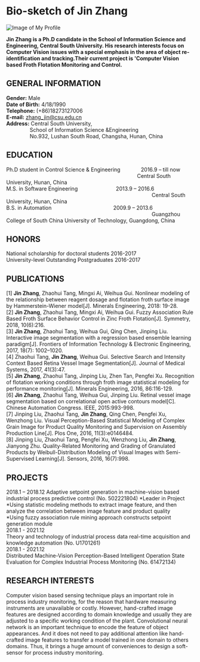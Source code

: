 # Bio-sketch of Jin Zhang

![Image of My Profile](https://JinCSU.github.io/Jin-Zhang.github.io/photo.jpg)


**Jin Zhang is a Ph.D candidate in the School of Information Science and Engineering, Central South University. His research interests focus on Computer Vision issues with a special emphasis in the area of object re-identification and tracking.Their current project is 'Computer Vision based Froth Flotation Monitoring and Control.**

## GENERAL INFORMATION
**Gender:** Male  
**Date of Birth:** 4/18/1990  
**Telephone:** (+86)18273127006  
**E-mail:** zhang_jin@csu.edu.cn  
**Address:** Central South University,  
&#160;&#160;&#160;&#160;&#160;&#160;&#160;&#160;&#160;&#160;&#160;&#160;&#160;&#160;&#160;                                    School of Information Science &Engineering  
&#160;&#160;&#160;&#160;&#160;&#160;&#160;&#160;&#160;&#160;&#160;&#160;&#160;&#160;&#160;                                   No.932, Lushan South Road, Changsha, Hunan, China  


## EDUCATION
Ph.D student in Control Science & Engineering                     &#160;&#160;&#160;&#160;&#160;&#160;&#160;&#160;&#160;&#160;&#160;&#160;                                                2016.9 – till now  
&#160;&#160;&#160;&#160;&#160;&#160;&#160;&#160;&#160;&#160;&#160;&#160;&#160;&#160;&#160;&#160;&#160;&#160;&#160;&#160;&#160;&#160;&#160;&#160;&#160;&#160;&#160;&#160;&#160;&#160;&#160;&#160;&#160;&#160;&#160;&#160;&#160;&#160;&#160;&#160;&#160;&#160;&#160;&#160;&#160;&#160;&#160;&#160;&#160;&#160;&#160;&#160;&#160;&#160;&#160;&#160;&#160;&#160;&#160;&#160;&#160;&#160;&#160;&#160;&#160;&#160;&#160;&#160;&#160;&#160;&#160;&#160;&#160;&#160;&#160;&#160;&#160;&#160;&#160;&#160;&#160;&#160;&#160;&#160;&#160;&#160;&#160;&#160;                                                                                           Central South University, Hunan, China  
M.S. in Software Engineering                                                  &#160;&#160;&#160;&#160;&#160;&#160;&#160;&#160;&#160;&#160;&#160;&#160;&#160;&#160;&#160;&#160;&#160;&#160;&#160;&#160;&#160;&#160;&#160;&#160;               2013.9 – 2016.6   
&#160;&#160;&#160;&#160;&#160;&#160;&#160;&#160;&#160;&#160;&#160;&#160;&#160;&#160;&#160;&#160;&#160;&#160;&#160;&#160;&#160;&#160;&#160;&#160;&#160;&#160;&#160;&#160;&#160;&#160;&#160;&#160;&#160;&#160;&#160;&#160;&#160;&#160;&#160;&#160;&#160;&#160;&#160;&#160;&#160;&#160;&#160;&#160;&#160;&#160;&#160;&#160;&#160;&#160;&#160;&#160;&#160;&#160;&#160;&#160;&#160;&#160;&#160;&#160;&#160;&#160;&#160;&#160;&#160;&#160;&#160;&#160;&#160;&#160;&#160;&#160;&#160;&#160;&#160;&#160;&#160;&#160;&#160;&#160;&#160;&#160;&#160;&#160;&#160;&#160;&#160;&#160;&#160;&#160;&#160;&#160;&#160;&#160;                                         Central South University, Hunan, China  
B.S. in Automation                                                &#160;&#160;&#160;&#160;&#160;&#160;&#160;&#160;&#160;&#160;&#160;&#160;&#160;&#160;&#160;&#160;&#160;&#160;&#160;&#160;&#160;&#160;&#160;&#160;&#160;&#160;&#160;&#160;&#160;&#160;&#160;&#160;&#160;&#160;&#160;&#160;&#160;&#160;&#160;&#160;     2009.9 – 2013.6  
&#160;&#160;&#160;&#160;&#160;&#160;&#160;&#160;&#160;&#160;&#160;&#160;&#160;&#160;&#160;&#160;&#160;&#160;&#160;&#160;&#160;&#160;&#160;&#160;&#160;&#160;&#160;&#160;&#160;&#160;&#160;&#160;&#160;&#160;&#160;&#160;&#160;&#160;&#160;&#160;&#160;&#160;&#160;&#160;&#160;&#160;&#160;&#160;&#160;&#160;&#160;&#160;&#160;&#160;&#160;&#160;&#160;&#160;&#160;&#160;&#160;&#160;&#160;&#160;&#160;&#160;&#160;&#160;&#160;&#160;&#160;&#160;&#160;&#160;&#160;&#160;&#160;&#160;&#160;&#160;&#160;&#160;&#160;&#160;&#160;&#160;&#160;&#160;&#160;&#160;&#160;&#160;&#160;&#160;&#160;&#160;&#160;&#160;                                                                                          Guangzhou College of South China University of Technology, Guangdong, China  

## HONORS
National scholarship for doctoral students						2016-2017  
University-level Outstanding Postgraduates						2016-2017  

## PUBLICATIONS
[1] **Jin Zhang**, Zhaohui Tang, Mingxi Ai, Weihua Gui. Nonlinear modeling of the relationship between reagent dosage and flotation froth surface image by Hammerstein-Wiener model[J]. Minerals Engineering, 2018: 19-28.  
[2] **Jin Zhang**, Zhaohui Tang, Mingxi Ai, Weihua Gui. Fuzzy Association Rule Based Froth Surface Behavior Control in Zinc Froth Flotation[J]. Symmetry, 2018, 10(6):216.  
[3] **Jin Zhang**, Zhaohui Tang, Weihua Gui, Qing Chen, Jinping Liu. Interactive image segmentation with a regression based ensemble learning paradigm[J]. Frontiers of Information Technology & Electronic Engineering, 2017, 18(7): 1002–1020.  
[4] Zhaohui Tang, **Jin Zhang**, Weihua Gui. Selective Search and Intensity Context Based Retina Vessel Image Segmentation[J]. Journal of Medical Systems, 2017, 41(3):47.  
[5] **Jin Zhang**, Zhaohui Tang, Jinping Liu, Zhen Tan, Pengfei Xu. Recognition of flotation working conditions through froth image statistical modeling for performance monitoring[J]. Minerals Engineering, 2016, 86:116-129.  
[6] **Jin Zhang**, Zhaohui Tang, Weihua Gui, Jinping Liu. Retinal vessel image segmentation based on correlational open active contours model[C]. Chinese Automation Congress. IEEE, 2015:993-998.  
[7] Jinping Liu, Zhaohui Tang, **Jin Zhang**, Qing Chen, Pengfei Xu, Wenzhong Liu. Visual Perception-Based Statistical Modeling of Complex Grain Image for Product Quality Monitoring and Supervision on Assembly Production Line[J]. Plos One, 2016, 11(3):e0146484.  
[8] Jinping Liu, Zhaohui Tang, Pengfei Xu, Wenzhong Liu, **Jin Zhang**, Jianyong Zhu. Quality-Related Monitoring and Grading of Granulated Products by Weibull-Distribution Modeling of Visual Images with Semi-Supervised Learning[J]. Sensors, 2016, 16(7):998.  

## PROJECTS
2018.1 – 2018.12
Adaptive setpoint generation in machine-vision based industrial process predictive control (No. 502221804)
  *Leader in Project  
  *Using statistic modeling methods to extract image feature, and then analyze the correlation between image feature and product quality  
  *Using fuzzy association rule mining approach constructs setpoint generation module  
2018.1 - 2021.12  
Theory and technology of industrial process data real-time acquisition and knowledge automation (No. U1701261)  
2018.1 - 2021.12  
Distributed Machine-Vision Perception-Based Intelligent Operation State Evaluation for Complex Industrial Process Monitoring (No. 61472134)  

## RESEARCH INTERESTS
Computer vision based sensing technique plays an important role in process industry monitoring, for the reason that hardware measuring instruments are unavailable or costly. However, hand-crafted image features are designed according to domain knowledge and usually they are adjusted to a specific working condition of the plant. Convolutional neural network is an important technique to encode the feature of object appearances. And it does not need to pay additional attention like hand-crafted image features to transfer a model trained in one domain to others domains. Thus, it brings a huge amount of conveniences to design a soft-sensor for process industry monitoring.
